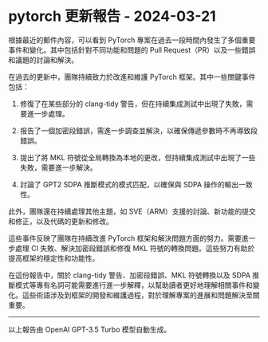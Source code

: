 # pytorch 更新報告 - 2024-03-21

根據最近的郵件內容，可以看到 PyTorch 專案在過去一段時間內發生了多個重要事件和變化。其中包括針對不同功能和問題的 Pull Request（PR）以及一些錯誤和議題的討論和解決。



在過去的更新中，團隊持續致力於改進和維護 PyTorch 框架。其中一些關鍵事件包括：



1. 修復了在某些部分的 clang-tidy 警告，但在持續集成測試中出現了失敗，需要進一步處理。

   

2. 报告了一個加密段錯誤，需進一步調查並解決，以確保傳遞參數時不再導致段錯誤。



3. 提出了將 MKL 符號從全局轉換為本地的更改，但持續集成測試中出現了一些失敗，需要進一步解決。



4. 討論了 GPT2 SDPA 推斷模式的模式匹配，以確保與 SDPA 操作的輸出一致性。



此外，團隊還在持續處理其他主題，如 SVE（ARM）支援的討論、新功能的提交和修正，以及代碼的更新和修改。



這些事件反映了團隊在持續改進 PyTorch 框架和解決問題方面的努力。需要進一步處理 CI 失敗、解決加密段錯誤和修復 MKL 符號的轉換問題。這些努力有助於提高框架的穩定性和功能性。



在這份報告中，關於 clang-tidy 警告、加密段錯誤、MKL 符號轉換以及 SDPA 推斷模式等專有名詞可能需要進行進一步解釋，以幫助讀者更好地理解相關事件和變化。這些術語涉及到框架的開發和維護過程，對於理解專案的進展和問題解決至關重要。



---



以上報告由 OpenAI GPT-3.5 Turbo 模型自動生成。
